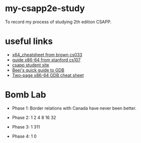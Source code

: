 # my-csapp2e-study
To record my process of studying 2th edition CSAPP.

# useful links
* [x64_cheatsheet from brown cs033](https://cs.brown.edu/courses/cs033/docs/guides/x64_cheatsheet.pdf)
* [guide x86-64 from stanford cs107](https://web.stanford.edu/class/cs107/guide_x86-64.html)
* [csapp student site](http://csapp.cs.cmu.edu/3e/students.html)
* [Beej's quick guide to GDB](http://beej.us/guide/bggdb)
* [Two-page x86-64 GDB cheat sheet](http://csapp.cs.cmu.edu/3e/docs/gdbnotes-x86-64.pdf)

# Bomb Lab
* Phase 1: Border relations with Canada have never been better.

* Phase 2: 1 2 4 8 16 32

* Phase 3: 1 311

* Phase 4: 1 0
